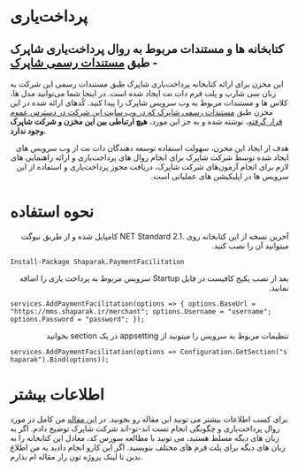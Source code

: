 # پرداخت‌یاری

## کتابخانه ها و مستندات مربوط به روال **پرداخت‌یاری شاپرک** - طبق [مستندات رسمی شاپرک](https://shaparak.ir/tips/%D9%85%D8%B3%D8%AA%D9%86%D8%AF%D8%A7%D8%AA)

این مخزن برای ارائه کتابخانه پرداخت‌یاری شاپرک طبق مستندات رسمی این شرکت به زبان سی شارپ و پلت فرم دات نت ایجاد شده است. در اینجا شما می‌توانید مدل ها، کلاس ها و مستندات مربوط به وب سرویس شاپرک را پیدا کنید. کُدهای ارائه شده در این مخزن طبق [مستندات رسمی شاپرک که در وب سایت این شرکت در دسترس عموم قرار گرفته](https://shaparak.ir/tips/%D9%85%D8%B3%D8%AA%D9%86%D8%AF%D8%A7%D8%AA)، نوشته شده و به جز این مورد، **هیچ ارتباطی بین این مخزن و شرکت شاپرک وجود ندارد.**

<p dir="rtl" align="right">
هدف از ایجاد این مخزن، سهولت استفاده توسعه دهندگان دات نت از وب سرویس های ایجاد شده توسط شرکت شاپرک برای انجام روال های پرداخت‌یاری و ارائه راهنمایی های لازم برای انجام آزمون‌های شرکت شاپرک، دریافت مجوز پرداخت‌یاری و استفاده از این سرویس ها در اپلیکیشن های عملیاتی است.
  </p>

# نحوه استفاده
<p dir="rtl" align="right">
آخرین نسخه از این کتابخانه روی .NET Standard 2.1 کامپایل شده و از طریق نیوگت میتوانید آن را نصب کنید.
</p>

`Install-Package Shaparak.PaymentFacilitation`

<p dir="rtl" align="right">
بعد از نصب پکیج کافیست در فایل Startup سرویس مربوط به پرداخت یاری را اضافه نمایید.
 </p>

`services.AddPaymentFacilitation(options => {
options.BaseUrl = "https://mms.shaparak.ir/merchant";
options.Username = "username";
options.Password = "password";
});`
<p dir="rtl" align="right">
تنظیمات مربوط به سرویس را میتونید از appsetting در یک section بخوانید
</p>

`services.AddPaymentFacilitation(options => Configuration.GetSection("shaparak").Bind(options));`

# اطلاعات بیشتر

برای کسب اطلاعات بیشتر می تونید این مقاله رو بخونید. در [این مقاله](https://virgool.io/@imun/pardakhtyari-nnnvvxpnyyay) من کامل در مورد روال پرداخت‌یاری و چگونگی انجام تست اند-تو-اند شرکت شاپرک توضیح دادم.
اگر به زبان های دیگه مسلط هستید، می تونید با مطالعه سورس کد، معادل این کتابخانه را به زبان های دیگه برای پلت فرم های مختلف بنویسید. اگر این کارو انجام دادید به من اطلاع بدین تا لینک پروژه تون رار مقاله ام بذارم.
 
